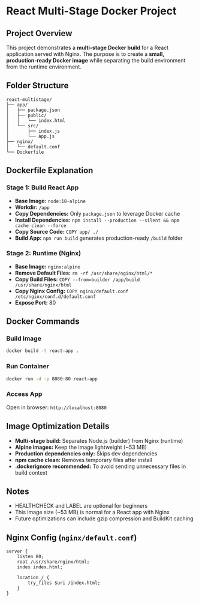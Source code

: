 # React Multi-Stage Docker Project

## Project Overview

This project demonstrates a **multi-stage Docker build** for a React application served with Nginx. The purpose is to create a **small, production-ready Docker image** while separating the build environment from the runtime environment.

## Folder Structure

```
react-multistage/
├── app/
│   ├── package.json
│   ├── public/
│   │   └── index.html
│   └── src/
│       ├── index.js
│       └── App.js
├── nginx/
│   └── default.conf
└── Dockerfile
```

## Dockerfile Explanation

### Stage 1: Build React App

* **Base Image:** `node:18-alpine`
* **Workdir:** `/app`
* **Copy Dependencies:** Only `package.json` to leverage Docker cache
* **Install Dependencies:** `npm install --production --silent && npm cache clean --force`
* **Copy Source Code:** `COPY app/ ./`
* **Build App:** `npm run build` generates production-ready `/build` folder

### Stage 2: Runtime (Nginx)

* **Base Image:** `nginx:alpine`
* **Remove Default Files:** `rm -rf /usr/share/nginx/html/*`
* **Copy Build Files:** `COPY --from=builder /app/build /usr/share/nginx/html`
* **Copy Nginx Config:** `COPY nginx/default.conf /etc/nginx/conf.d/default.conf`
* **Expose Port:** 80

## Docker Commands

### Build Image

```bash
docker build -t react-app .
```

### Run Container

```bash
docker run -d -p 8080:80 react-app
```

### Access App

Open in browser: `http://localhost:8080`

## Image Optimization Details

* **Multi-stage build:** Separates Node.js (builder) from Nginx (runtime)
* **Alpine images:** Keep the image lightweight (~53 MB)
* **Production dependencies only:** Skips dev dependencies
* **npm cache clean:** Removes temporary files after install
* **.dockerignore recommended:** To avoid sending unnecessary files in build context

## Notes

* HEALTHCHECK and LABEL are optional for beginners
* This image size (~53 MB) is normal for a React app with Nginx
* Future optimizations can include gzip compression and BuildKit caching

## Nginx Config (`nginx/default.conf`)

```nginx
server {
    listen 80;
    root /usr/share/nginx/html;
    index index.html;

    location / {
        try_files $uri /index.html;
    }
}
```
